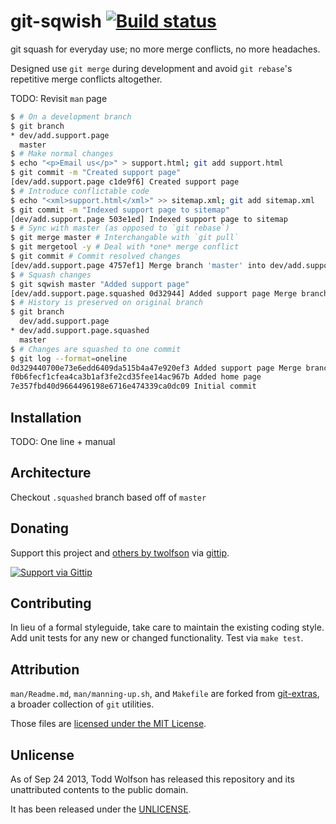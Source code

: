 # git-sqwish [![Build status](https://travis-ci.org/twolfson/git-sqwish.png?branch=master)](https://travis-ci.org/twolfson/git-sqwish)

git squash for everyday use; no more merge conflicts, no more headaches.

Designed use `git merge` during development and avoid `git rebase`'s repetitive merge conflicts altogether.

TODO: Revisit `man` page

```bash
$ # On a development branch
$ git branch
* dev/add.support.page
  master
$ # Make normal changes
$ echo "<p>Email us</p>" > support.html; git add support.html
$ git commit -m "Created support page"
[dev/add.support.page c1de9f6] Created support page
$ # Introduce conflictable code
$ echo "<xml>support.html</xml>" >> sitemap.xml; git add sitemap.xml
$ git commit -m "Indexed support page to sitemap"
[dev/add.support.page 503e1ed] Indexed support page to sitemap
$ # Sync with master (as opposed to `git rebase`)
$ git merge master # Interchangable with `git pull`
$ git mergetool -y # Deal with *one* merge conflict
$ git commit # Commit resolved changes
[dev/add.support.page 4757ef1] Merge branch 'master' into dev/add.support.page
$ # Squash changes
$ git sqwish master "Added support page"
[dev/add.support.page.squashed 0d32944] Added support page Merge branch 'master' into dev/add.support.page Indexed support page to sitemap Created support page
$ # History is preserved on original branch
$ git branch
  dev/add.support.page
* dev/add.support.page.squashed
  master
$ # Changes are squashed to one commit
$ git log --format=oneline
0d329440700e73e6edd6409da515b4a47e920ef3 Added support page Merge branch 'master' into dev/add.support.page Indexed support page to sitemap Created support page
f0b6fecf1cfea4ca3b1af3fe2cd35fee14ac967b Added home page
7e357fbd40d9664496198e6716e474339ca0dc09 Initial commit
```

## Installation
TODO: One line + manual

## Architecture
Checkout `.squashed` branch based off of `master`

## Donating
Support this project and [others by twolfson][gittip] via [gittip][].

[![Support via Gittip][gittip-badge]][gittip]

[gittip-badge]: https://rawgithub.com/twolfson/gittip-badge/master/dist/gittip.png
[gittip]: https://www.gittip.com/twolfson/

## Contributing
In lieu of a formal styleguide, take care to maintain the existing coding style. Add unit tests for any new or changed functionality. Test via `make test`.

## Attribution
`man/Readme.md`, `man/manning-up.sh`, and `Makefile` are forked from [git-extras][], a broader collection of `git` utilities.

Those files are [licensed under the MIT License][git-extras-license].

[git-extras]: https://github.com/visionmedia/git-extras
[git-extras-license]: https://github.com/visionmedia/git-extras/blob/a55cc84a1145936535e00153ac4cdd6a1f6812cc/LICENSE

## Unlicense
As of Sep 24 2013, Todd Wolfson has released this repository and its unattributed contents to the public domain.

It has been released under the [UNLICENSE][].

[UNLICENSE]: UNLICENSE
